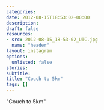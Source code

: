 ```yaml
---
categories:
date: 2012-08-15T18:53:02+00:00
description:
draft: false
resources:
- src: 2012-08-15_18-53-02_UTC.jpg
  name: "header"
layout: instagram
options:
  unlisted: false
stories:
subtitle:
title: "Couch to 5km"
tags: []
---
```


"Couch to 5km"
